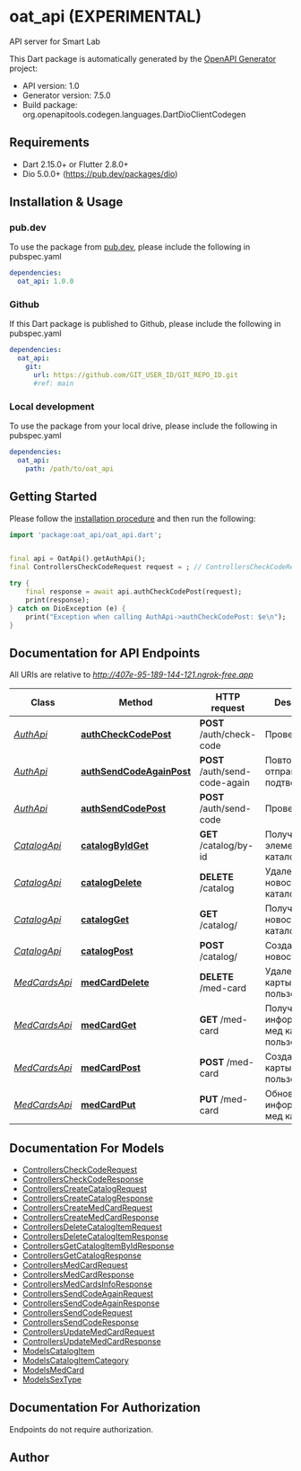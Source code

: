 # oat_api (EXPERIMENTAL)
API server for Smart Lab

This Dart package is automatically generated by the [OpenAPI Generator](https://openapi-generator.tech) project:

- API version: 1.0
- Generator version: 7.5.0
- Build package: org.openapitools.codegen.languages.DartDioClientCodegen

## Requirements

* Dart 2.15.0+ or Flutter 2.8.0+
* Dio 5.0.0+ (https://pub.dev/packages/dio)

## Installation & Usage

### pub.dev
To use the package from [pub.dev](https://pub.dev), please include the following in pubspec.yaml
```yaml
dependencies:
  oat_api: 1.0.0
```

### Github
If this Dart package is published to Github, please include the following in pubspec.yaml
```yaml
dependencies:
  oat_api:
    git:
      url: https://github.com/GIT_USER_ID/GIT_REPO_ID.git
      #ref: main
```

### Local development
To use the package from your local drive, please include the following in pubspec.yaml
```yaml
dependencies:
  oat_api:
    path: /path/to/oat_api
```

## Getting Started

Please follow the [installation procedure](#installation--usage) and then run the following:

```dart
import 'package:oat_api/oat_api.dart';


final api = OatApi().getAuthApi();
final ControllersCheckCodeRequest request = ; // ControllersCheckCodeRequest | Запрос на проверку кода

try {
    final response = await api.authCheckCodePost(request);
    print(response);
} catch on DioException (e) {
    print("Exception when calling AuthApi->authCheckCodePost: $e\n");
}

```

## Documentation for API Endpoints

All URIs are relative to *http://407e-95-189-144-121.ngrok-free.app*

Class | Method | HTTP request | Description
------------ | ------------- | ------------- | -------------
[*AuthApi*](doc/AuthApi.md) | [**authCheckCodePost**](doc/AuthApi.md#authcheckcodepost) | **POST** /auth/check-code | Проверка кода
[*AuthApi*](doc/AuthApi.md) | [**authSendCodeAgainPost**](doc/AuthApi.md#authsendcodeagainpost) | **POST** /auth/send-code-again | Повторная отправка кода подтверждения
[*AuthApi*](doc/AuthApi.md) | [**authSendCodePost**](doc/AuthApi.md#authsendcodepost) | **POST** /auth/send-code | Проверка email
[*CatalogApi*](doc/CatalogApi.md) | [**catalogByIdGet**](doc/CatalogApi.md#catalogbyidget) | **GET** /catalog/by-id | Получить элемент каталога по ID.
[*CatalogApi*](doc/CatalogApi.md) | [**catalogDelete**](doc/CatalogApi.md#catalogdelete) | **DELETE** /catalog | Удаление новости из каталога
[*CatalogApi*](doc/CatalogApi.md) | [**catalogGet**](doc/CatalogApi.md#catalogget) | **GET** /catalog/ | Получение новостей из каталога
[*CatalogApi*](doc/CatalogApi.md) | [**catalogPost**](doc/CatalogApi.md#catalogpost) | **POST** /catalog/ | Создание новости
[*MedCardsApi*](doc/MedCardsApi.md) | [**medCardDelete**](doc/MedCardsApi.md#medcarddelete) | **DELETE** /med-card | Удаление мед карты пользователя
[*MedCardsApi*](doc/MedCardsApi.md) | [**medCardGet**](doc/MedCardsApi.md#medcardget) | **GET** /med-card | Получение информации о мед картах пользователя
[*MedCardsApi*](doc/MedCardsApi.md) | [**medCardPost**](doc/MedCardsApi.md#medcardpost) | **POST** /med-card | Создание мед карты пользователя
[*MedCardsApi*](doc/MedCardsApi.md) | [**medCardPut**](doc/MedCardsApi.md#medcardput) | **PUT** /med-card | Обновление информации мед карты


## Documentation For Models

 - [ControllersCheckCodeRequest](doc/ControllersCheckCodeRequest.md)
 - [ControllersCheckCodeResponse](doc/ControllersCheckCodeResponse.md)
 - [ControllersCreateCatalogRequest](doc/ControllersCreateCatalogRequest.md)
 - [ControllersCreateCatalogResponse](doc/ControllersCreateCatalogResponse.md)
 - [ControllersCreateMedCardRequest](doc/ControllersCreateMedCardRequest.md)
 - [ControllersCreateMedCardResponse](doc/ControllersCreateMedCardResponse.md)
 - [ControllersDeleteCatalogItemRequest](doc/ControllersDeleteCatalogItemRequest.md)
 - [ControllersDeleteCatalogItemResponse](doc/ControllersDeleteCatalogItemResponse.md)
 - [ControllersGetCatalogItemByIdResponse](doc/ControllersGetCatalogItemByIdResponse.md)
 - [ControllersGetCatalogResponse](doc/ControllersGetCatalogResponse.md)
 - [ControllersMedCardRequest](doc/ControllersMedCardRequest.md)
 - [ControllersMedCardResponse](doc/ControllersMedCardResponse.md)
 - [ControllersMedCardsInfoResponse](doc/ControllersMedCardsInfoResponse.md)
 - [ControllersSendCodeAgainRequest](doc/ControllersSendCodeAgainRequest.md)
 - [ControllersSendCodeAgainResponse](doc/ControllersSendCodeAgainResponse.md)
 - [ControllersSendCodeRequest](doc/ControllersSendCodeRequest.md)
 - [ControllersSendCodeResponse](doc/ControllersSendCodeResponse.md)
 - [ControllersUpdateMedCardRequest](doc/ControllersUpdateMedCardRequest.md)
 - [ControllersUpdateMedCardResponse](doc/ControllersUpdateMedCardResponse.md)
 - [ModelsCatalogItem](doc/ModelsCatalogItem.md)
 - [ModelsCatalogItemCategory](doc/ModelsCatalogItemCategory.md)
 - [ModelsMedCard](doc/ModelsMedCard.md)
 - [ModelsSexType](doc/ModelsSexType.md)


## Documentation For Authorization

Endpoints do not require authorization.


## Author



